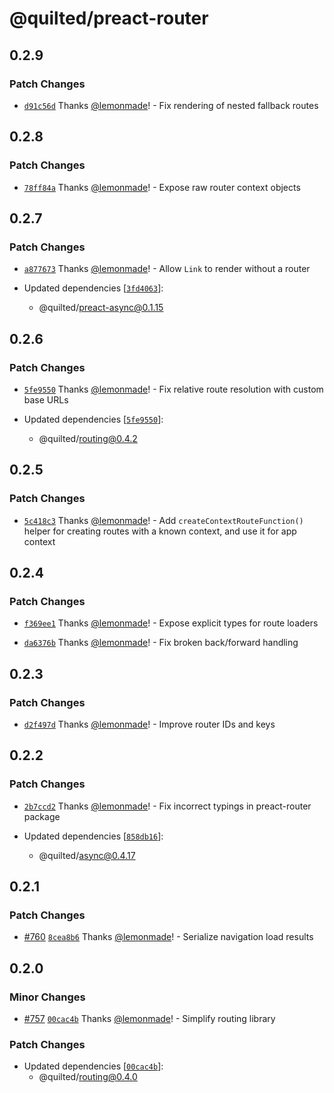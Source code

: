 # @quilted/preact-router

## 0.2.9

### Patch Changes

- [`d91c56d`](https://github.com/lemonmade/quilt/commit/d91c56d282c82b33e646125a07cd101d1678770e) Thanks [@lemonmade](https://github.com/lemonmade)! - Fix rendering of nested fallback routes

## 0.2.8

### Patch Changes

- [`78ff84a`](https://github.com/lemonmade/quilt/commit/78ff84a34d47eecc3d1354a9926204477771dbe8) Thanks [@lemonmade](https://github.com/lemonmade)! - Expose raw router context objects

## 0.2.7

### Patch Changes

- [`a877673`](https://github.com/lemonmade/quilt/commit/a877673630abdb25e93b7e38715d0e2550fee4ba) Thanks [@lemonmade](https://github.com/lemonmade)! - Allow `Link` to render without a router

- Updated dependencies [[`3fd4063`](https://github.com/lemonmade/quilt/commit/3fd4063700f6a099196255bf826270c820db4e48)]:
  - @quilted/preact-async@0.1.15

## 0.2.6

### Patch Changes

- [`5fe9550`](https://github.com/lemonmade/quilt/commit/5fe955005179d1734201d9a91e191d21f6f187d8) Thanks [@lemonmade](https://github.com/lemonmade)! - Fix relative route resolution with custom base URLs

- Updated dependencies [[`5fe9550`](https://github.com/lemonmade/quilt/commit/5fe955005179d1734201d9a91e191d21f6f187d8)]:
  - @quilted/routing@0.4.2

## 0.2.5

### Patch Changes

- [`5c418c3`](https://github.com/lemonmade/quilt/commit/5c418c3a9a7de7c5ee4337cbd02b68e4bcd2d581) Thanks [@lemonmade](https://github.com/lemonmade)! - Add `createContextRouteFunction()` helper for creating routes with a known context, and use it for app context

## 0.2.4

### Patch Changes

- [`f369ee1`](https://github.com/lemonmade/quilt/commit/f369ee19ae64eed556a1385514d26278540133b1) Thanks [@lemonmade](https://github.com/lemonmade)! - Expose explicit types for route loaders

- [`da6376b`](https://github.com/lemonmade/quilt/commit/da6376beca8256d525f0552bf310326dd94b62e4) Thanks [@lemonmade](https://github.com/lemonmade)! - Fix broken back/forward handling

## 0.2.3

### Patch Changes

- [`d2f497d`](https://github.com/lemonmade/quilt/commit/d2f497dc37c987607f75fd5e8aeaa6ffd922ff77) Thanks [@lemonmade](https://github.com/lemonmade)! - Improve router IDs and keys

## 0.2.2

### Patch Changes

- [`2b7ccd2`](https://github.com/lemonmade/quilt/commit/2b7ccd2fd23c827db3b167585262071cd51c868c) Thanks [@lemonmade](https://github.com/lemonmade)! - Fix incorrect typings in preact-router package

- Updated dependencies [[`858db16`](https://github.com/lemonmade/quilt/commit/858db164ea8d1d84d2cf112797405840deb0f4f2)]:
  - @quilted/async@0.4.17

## 0.2.1

### Patch Changes

- [#760](https://github.com/lemonmade/quilt/pull/760) [`8cea8b6`](https://github.com/lemonmade/quilt/commit/8cea8b67158b4aab6b7fc30f1dc8efbddd00e143) Thanks [@lemonmade](https://github.com/lemonmade)! - Serialize navigation load results

## 0.2.0

### Minor Changes

- [#757](https://github.com/lemonmade/quilt/pull/757) [`00cac4b`](https://github.com/lemonmade/quilt/commit/00cac4b4d01831ba654e94152d7a67a0ef75043b) Thanks [@lemonmade](https://github.com/lemonmade)! - Simplify routing library

### Patch Changes

- Updated dependencies [[`00cac4b`](https://github.com/lemonmade/quilt/commit/00cac4b4d01831ba654e94152d7a67a0ef75043b)]:
  - @quilted/routing@0.4.0
